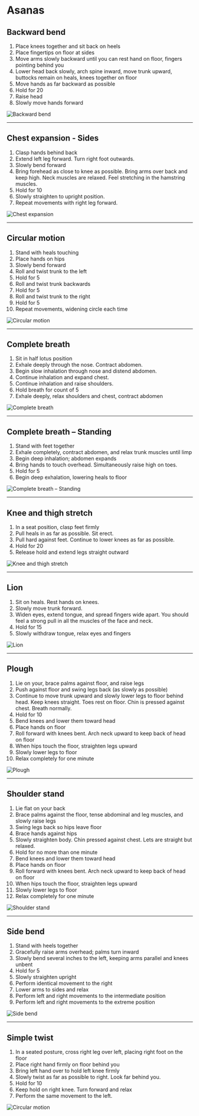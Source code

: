 # Asanas

## Backward bend
1. Place knees together and sit back on heels
2. Place fingertips on floor at sides
3. Move arms slowly backward until you can rest hand on floor, fingers pointing behind you
4. Lower head back slowly, arch spine inward, move trunk upward, buttocks remain on heals, knees together on floor
5. Move hands as far backward as possible
6. Hold for 20
7. Raise head
8. Slowly move hands forward

![Backward bend](https://s3-us-west-2.amazonaws.com/philip-weber-static/images/yoga-backward-bend-01.jpg)

---

## Chest expansion - Sides
1. Clasp hands behind back
2. Extend left leg forward. Turn right foot outwards.
3. Slowly bend forward
4. Bring forehead as close to knee as possible. Bring arms over back and keep high. Neck muscles are relaxed. Feel stretching in the hamstring muscles.
5. Hold for 10
6. Slowly straighten to upright position.
7. Repeat movements with right leg forward.

![Chest expansion]()

---

## Circular motion
1. Stand with heals touching
2. Place hands on hips
3. Slowly bend forward
4. Roll and twist trunk to the left
5. Hold for 5
6. Roll and twist trunk backwards
7. Hold for 5
8. Roll and twist trunk to the right
9. Hold for 5
10. Repeat movements, widening circle each time

![Circular motion]()

---

## Complete breath
1. Sit in half lotus position
2. Exhale deeply through the nose. Contract abdomen.
3. Begin slow inhalation through nose and distend abdomen.
4. Continue inhalation and expand chest.
5. Continue inhalation and raise shoulders.
6. Hold breath for count of 5
7. Exhale deeply, relax shoulders and chest, contract abdomen

![Complete breath]()

---

## Complete breath – Standing
1. Stand with feet together
2. Exhale completely, contract abdomen, and relax trunk muscles until limp
3. Begin deep inhalation; abdomen expands
4. Bring hands to touch overhead. Simultaneously raise high on toes.
5. Hold for 5
6. Begin deep exhalation, lowering heals to floor

![Complete breath – Standing](https://s3-us-west-2.amazonaws.com/philip-weber-static/images/yoga-complete-breath-standing-01.jpg)

---

## Knee and thigh stretch
1. In a seat position, clasp feet firmly
2. Pull heals in as far as possible. Sit erect.
3. Pull hard against feet. Continue to lower knees as far as possible.
4. Hold for 20
5. Release hold and extend legs straight outward

![Knee and thigh stretch]()

---

## Lion
1. Sit on heals. Rest hands on knees.
2. Slowly move trunk forward.
3. Widen eyes, extend tongue, and spread fingers wide apart. You should feel a strong pull in all the muscles of the face and neck.
4. Hold for 15
5. Slowly withdraw tongue, relax eyes and fingers

![Lion]()

---

## Plough
1. Lie on your, brace palms against floor, and raise legs
2. Push against floor and swing legs back (as slowly as possible)
3. Continue to move trunk upward and slowly lower legs to floor behind head. Keep knees straight. Toes rest on floor. Chin is pressed against chest. Breath normally.
4. Hold for 10
5. Bend knees and lower them toward head
6. Place hands on floor
7. Roll forward with knees bent. Arch neck upward to keep back of head on floor
8. When hips touch the floor, straighten legs upward
9. Slowly lower legs to floor
10. Relax completely for one minute

![Plough](https://s3-us-west-2.amazonaws.com/philip-weber-static/images/yoga-plough-01.jpg)

---

## Shoulder stand
1. Lie flat on your back
2. Brace palms against the floor, tense abdominal and leg muscles, and slowly raise legs
3. Swing legs back so hips leave floor
4. Brace hands against hips
5. Slowly straighten body. Chin pressed against chest. Lets are straight but relaxed.
6. Hold for no more than one minute
7. Bend knees and lower them toward head
8. Place hands on floor
9. Roll forward with knees bent. Arch neck upward to keep back of head on floor
10. When hips touch the floor, straighten legs upward
11. Slowly lower legs to floor
12. Relax completely for one minute

![Shoulder stand](https://s3-us-west-2.amazonaws.com/philip-weber-static/images/yoga-shoulder-stand-01.jpg)

---

## Side bend

1. Stand with heels together
2. Gracefully raise arms overhead; palms turn inward
3. Slowly bend several inches to the left, keeping arms parallel and knees unbent
4. Hold for 5
5. Slowly straighten upright
6. Perform identical movement to the right
7. Lower arms to sides and relax
8. Perform left and right movements to the intermediate position
8. Perform left and right movements to the extreme position

![Side bend](https://s3-us-west-2.amazonaws.com/philip-weber-static/images/yoga-side-bend-01.jpg)

---

## Simple twist
1. In a seated posture, cross right leg over left, placing right foot on the floor
2. Place right hand firmly on floor behind you
3. Bring left hand over to hold left knee firmly
4. Slowly twist as far as possible to right. Look far behind you.
5. Hold for 10
6. Keep hold on right knee. Turn forward and relax
7. Perform the same movement to the left.

![Circular motion]()
